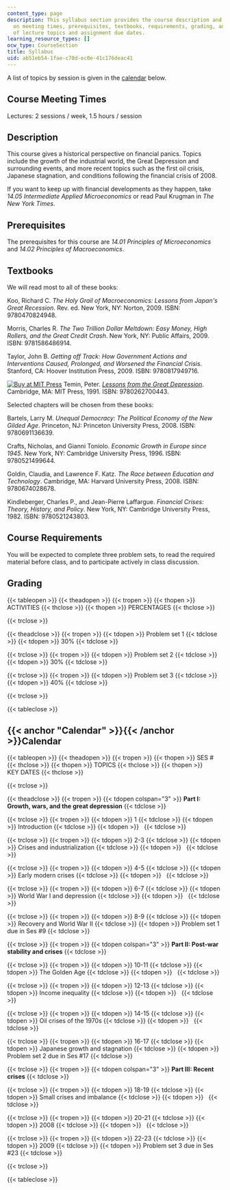 ```yaml
---
content_type: page
description: This syllabus section provides the course description and information
  on meeting times, prerequisites, textbooks, requirements, grading, and the schedule
  of lecture topics and assignment due dates.
learning_resource_types: []
ocw_type: CourseSection
title: Syllabus
uid: ab51eb54-1fae-c70d-ec0e-41c176deac41
---
```


A list of topics by session is given in the [calendar](#Calendar) below.

Course Meeting Times
--------------------

Lectures: 2 sessions / week, 1.5 hours / session

Description
-----------

This course gives a historical perspective on financial panics. Topics include the growth of the industrial world, the Great Depression and surrounding events, and more recent topics such as the first oil crisis, Japanese stagnation, and conditions following the financial crisis of 2008.

If you want to keep up with financial developments as they happen, take _14.05 Intermediate Applied Microeconomics_ or read Paul Krugman in _The New York Times_.

Prerequisites
-------------

The prerequisites for this course are _14.01 Principles of Microeconomics_ and _14.02 Principles of Macroeconomics_.

Textbooks
---------

We will read most to all of these books:

Koo, Richard C. _The Holy Grail of Macroeconomics: Lessons from Japan's Great Recession_. Rev. ed. New York, NY: Norton, 2009. ISBN: 9780470824948.

Morris, Charles R. _The Two Trillion Dollar Meltdown: Easy Money, High Rollers, and the Great Credit Crash_. New York, NY: Public Affairs, 2009. ISBN: 9781586486914.

Taylor, John B. _Getting off Track: How Government Actions and Interventions Caused, Prolonged, and Worsened the Financial Crisis_. Stanford, CA: Hoover Institution Press, 2009. ISBN: 9780817949716.

[![Buy at MIT Press](/images/mp_logo.gif)](https://mitpress.mit.edu/9780262700443) Temin, Peter. [_Lessons from the Great Depression_](https://mitpress.mit.edu/9780262700443). Cambridge, MA: MIT Press, 1991. ISBN: 9780262700443.

Selected chapters will be chosen from these books:

Bartels, Larry M. _Unequal Democracy: The Political Economy of the New Gilded Age_. Princeton, NJ: Princeton University Press, 2008. ISBN: 9780691136639.

Crafts, Nicholas, and Gianni Toniolo. _Economic Growth in Europe since 1945_. New York, NY: Cambridge University Press, 1996. ISBN: 9780521499644.

Goldin, Claudia, and Lawrence F. Katz. _The Race between Education and Technology_. Cambridge, MA: Harvard University Press, 2008. ISBN: 9780674028678.

Kindleberger, Charles P., and Jean-Pierre Laffargue. _Financial Crises: Theory, History, and Policy_. New York, NY: Cambridge University Press, 1982. ISBN: 9780521243803.

Course Requirements
-------------------

You will be expected to complete three problem sets, to read the required material before class, and to participate actively in class discussion.

Grading
-------

{{< tableopen >}}
{{< theadopen >}}
{{< tropen >}}
{{< thopen >}}
ACTIVITIES
{{< thclose >}}
{{< thopen >}}
PERCENTAGES
{{< thclose >}}

{{< trclose >}}

{{< theadclose >}}
{{< tropen >}}
{{< tdopen >}}
Problem set 1
{{< tdclose >}}
{{< tdopen >}}
30%
{{< tdclose >}}

{{< trclose >}}
{{< tropen >}}
{{< tdopen >}}
Problem set 2
{{< tdclose >}}
{{< tdopen >}}
30%
{{< tdclose >}}

{{< trclose >}}
{{< tropen >}}
{{< tdopen >}}
Problem set 3
{{< tdclose >}}
{{< tdopen >}}
40%
{{< tdclose >}}

{{< trclose >}}

{{< tableclose >}}

{{< anchor "Calendar" >}}{{< /anchor >}}Calendar
------------------------------------------------

{{< tableopen >}}
{{< theadopen >}}
{{< tropen >}}
{{< thopen >}}
SES #
{{< thclose >}}
{{< thopen >}}
TOPICS
{{< thclose >}}
{{< thopen >}}
KEY DATES
{{< thclose >}}

{{< trclose >}}

{{< theadclose >}}
{{< tropen >}}
{{< tdopen colspan="3" >}}
**Part I: Growth, wars, and the great depression**
{{< tdclose >}}

{{< trclose >}}
{{< tropen >}}
{{< tdopen >}}
1
{{< tdclose >}}
{{< tdopen >}}
Introduction
{{< tdclose >}}
{{< tdopen >}}
 
{{< tdclose >}}

{{< trclose >}}
{{< tropen >}}
{{< tdopen >}}
2-3
{{< tdclose >}}
{{< tdopen >}}
Crises and industrialization
{{< tdclose >}}
{{< tdopen >}}
 
{{< tdclose >}}

{{< trclose >}}
{{< tropen >}}
{{< tdopen >}}
4-5
{{< tdclose >}}
{{< tdopen >}}
Early modern crises
{{< tdclose >}}
{{< tdopen >}}
 
{{< tdclose >}}

{{< trclose >}}
{{< tropen >}}
{{< tdopen >}}
6-7
{{< tdclose >}}
{{< tdopen >}}
World War I and depression
{{< tdclose >}}
{{< tdopen >}}
 
{{< tdclose >}}

{{< trclose >}}
{{< tropen >}}
{{< tdopen >}}
8-9
{{< tdclose >}}
{{< tdopen >}}
Recovery and World War II
{{< tdclose >}}
{{< tdopen >}}
Problem set 1 due in Ses #9
{{< tdclose >}}

{{< trclose >}}
{{< tropen >}}
{{< tdopen colspan="3" >}}
**Part II: Post-war stability and crises**
{{< tdclose >}}

{{< trclose >}}
{{< tropen >}}
{{< tdopen >}}
10-11
{{< tdclose >}}
{{< tdopen >}}
The Golden Age
{{< tdclose >}}
{{< tdopen >}}
 
{{< tdclose >}}

{{< trclose >}}
{{< tropen >}}
{{< tdopen >}}
12-13
{{< tdclose >}}
{{< tdopen >}}
Income inequality
{{< tdclose >}}
{{< tdopen >}}
 
{{< tdclose >}}

{{< trclose >}}
{{< tropen >}}
{{< tdopen >}}
14-15
{{< tdclose >}}
{{< tdopen >}}
Oil crises of the 1970s
{{< tdclose >}}
{{< tdopen >}}
 
{{< tdclose >}}

{{< trclose >}}
{{< tropen >}}
{{< tdopen >}}
16-17
{{< tdclose >}}
{{< tdopen >}}
Japanese growth and stagnation
{{< tdclose >}}
{{< tdopen >}}
Problem set 2 due in Ses #17
{{< tdclose >}}

{{< trclose >}}
{{< tropen >}}
{{< tdopen colspan="3" >}}
**Part III: Recent crises**
{{< tdclose >}}

{{< trclose >}}
{{< tropen >}}
{{< tdopen >}}
18-19
{{< tdclose >}}
{{< tdopen >}}
Small crises and imbalance
{{< tdclose >}}
{{< tdopen >}}
 
{{< tdclose >}}

{{< trclose >}}
{{< tropen >}}
{{< tdopen >}}
20-21
{{< tdclose >}}
{{< tdopen >}}
2008
{{< tdclose >}}
{{< tdopen >}}
 
{{< tdclose >}}

{{< trclose >}}
{{< tropen >}}
{{< tdopen >}}
22-23
{{< tdclose >}}
{{< tdopen >}}
2009
{{< tdclose >}}
{{< tdopen >}}
Problem set 3 due in Ses #23
{{< tdclose >}}

{{< trclose >}}

{{< tableclose >}}